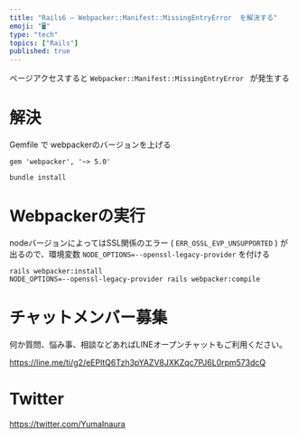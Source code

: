 ```yaml
---
title: "Rails6 – Webpacker::Manifest::MissingEntryError  を解決する"
emoji: "🖥"
type: "tech"
topics: ["Rails"]
published: true
---
```


ページアクセスすると `Webpacker::Manifest::MissingEntryError ` が発生する

# 解決

Gemfile で webpackerのバージョンを上げる

```
gem 'webpacker', '~> 5.0'
```

```
bundle install
```

# Webpackerの実行

nodeバージョンによってはSSL関係のエラー ( `ERR_OSSL_EVP_UNSUPPORTED` ) が出るので、環境変数 `NODE_OPTIONS=--openssl-legacy-provider` を付ける

```
rails webpacker:install
NODE_OPTIONS=--openssl-legacy-provider rails webpacker:compile
```



# チャットメンバー募集


何か質問、悩み事、相談などあればLINEオープンチャットもご利用ください。

https://line.me/ti/g2/eEPltQ6Tzh3pYAZV8JXKZqc7PJ6L0rpm573dcQ


# Twitter

https://twitter.com/YumaInaura

